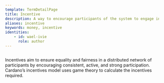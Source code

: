 ```yaml
---
template: TermDetailPage
title: Incentive
description: A way to encourage participants of the system to engage in the network by rewarding them with a return that is proportional to their efforts.
aliases: incentive
keywords: money, incentive
identities: 
    - id: wael-ivie
      role: author
---
```

##

Incentives aim to ensure equality and fairness in a distributed network of participants by encouraging consistent, active, and strong participation. Cardano’s incentives model uses game theory to calculate the incentives required.